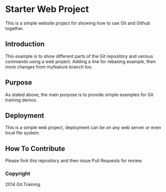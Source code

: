 # Starter Web Project

This is a simple website project for
showing how to use Git and Github together.

## Introduction

This example is to show different parts
of the Git repository and various commands
using a web project.  Adding a line for rebasing example, then 
more changes from myfeature branch too.

## Purpose

As stated above, the main purpose is to 
provide simple examples for Git training 
demos.

## Deployment

This is a simple web project, deployment 
can be on any web server or even local 
file system.

## How To Contribute

Please fork this repository and then issue Pull Requests for 
review.

### Copyright

2014 Git.Training.
